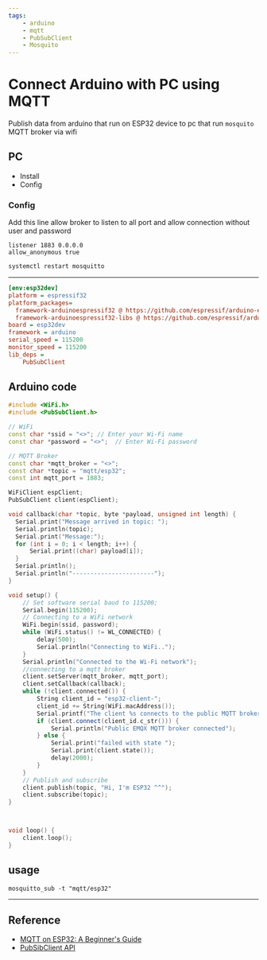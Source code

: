 ```yaml
---
tags:
    - arduino
    - mqtt
    - PubSubClient
    - Mosquito
---
```


# Connect Arduino with PC using MQTT
Publish data from arduino that run on ESP32 device to pc that run `mosquito` MQTT broker via wifi

## PC
- Install 
- Config

### Config
Add this line allow broker to listen to all port and allow connection without user and password

```title="/etc/mosquitto/mosquitto.conf"
listener 1883 0.0.0.0
allow_anonymous true
```

```bash title="restart service"
systemctl restart mosquitto
```

---

```ini
[env:esp32dev]
platform = espressif32
platform_packages=
  framework-arduinoespressif32 @ https://github.com/espressif/arduino-esp32.git#3.0.3
  framework-arduinoespressif32-libs @ https://github.com/espressif/arduino-esp32/releases/download/3.0.3/esp32-arduino-libs-3.0.3.zip
board = esp32dev
framework = arduino
serial_speed = 115200
monitor_speed = 115200
lib_deps = 
    PubSubClient
```

## Arduino code

```cpp
#include <WiFi.h>
#include <PubSubClient.h>

// WiFi
const char *ssid = "<>"; // Enter your Wi-Fi name
const char *password = "<>";  // Enter Wi-Fi password

// MQTT Broker
const char *mqtt_broker = "<>";
const char *topic = "mqtt/esp32";
const int mqtt_port = 1883;

WiFiClient espClient;
PubSubClient client(espClient);

void callback(char *topic, byte *payload, unsigned int length) {
  Serial.print("Message arrived in topic: ");
  Serial.println(topic);
  Serial.print("Message:");
  for (int i = 0; i < length; i++) {
      Serial.print((char) payload[i]);
  }
  Serial.println();
  Serial.println("-----------------------");
}

void setup() {
    // Set software serial baud to 115200;
    Serial.begin(115200);
    // Connecting to a WiFi network
    WiFi.begin(ssid, password);
    while (WiFi.status() != WL_CONNECTED) {
        delay(500);
        Serial.println("Connecting to WiFi..");
    }
    Serial.println("Connected to the Wi-Fi network");
    //connecting to a mqtt broker
    client.setServer(mqtt_broker, mqtt_port);
    client.setCallback(callback);
    while (!client.connected()) {
        String client_id = "esp32-client-";
        client_id += String(WiFi.macAddress());
        Serial.printf("The client %s connects to the public MQTT broker\n", client_id.c_str());
        if (client.connect(client_id.c_str())) {
            Serial.println("Public EMQX MQTT broker connected");
        } else {
            Serial.print("failed with state ");
            Serial.print(client.state());
            delay(2000);
        }
    }
    // Publish and subscribe
    client.publish(topic, "Hi, I'm ESP32 ^^");
    client.subscribe(topic);
}



void loop() {
    client.loop();
}

```

## usage
```
mosquitto_sub -t "mqtt/esp32"
```

---

## Reference
- [MQTT on ESP32: A Beginner's Guide](https://www.emqx.com/en/blog/esp32-connects-to-the-free-public-mqtt-broker#getting-started-with-mqtt-on-esp32)
- [PubSibClient API](https://pubsubclient.knolleary.net/)